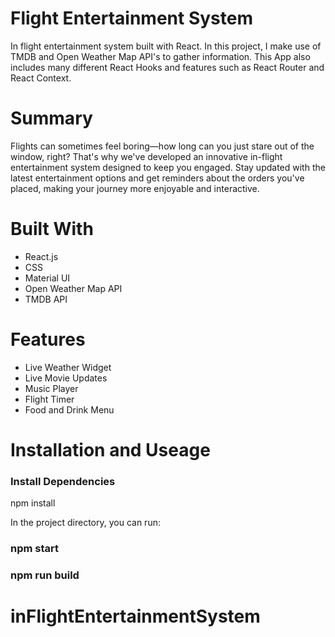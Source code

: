 <h1>Flight Entertainment System</h1>

In flight entertainment system built with React.
In this project, I make use of TMDB and Open Weather Map API's to gather information. This App also includes many different React Hooks and features such as React Router and React Context.



<h1>Summary</h1>
Flights can sometimes feel boring—how long can you just stare out of the window, right? That's why we've developed an innovative in-flight entertainment system designed to keep you engaged. Stay updated with the latest entertainment options and get reminders about the orders you've placed, making your journey more enjoyable and interactive.


<h1>Built With</h1>

- React.js
- CSS
- Material UI
- Open Weather Map API
- TMDB API

<h1>Features</h1>

- Live Weather Widget
- Live Movie Updates
- Music Player
- Flight Timer
- Food and Drink Menu

<h1>Installation and Useage</h1>

<h3>Install Dependencies</h3>

npm install

In the project directory, you can run:

<h3>npm start</h3>

<h3>npm run build</h3>

# inFlightEntertainmentSystem
